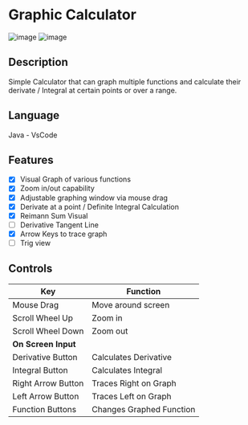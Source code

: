 # Graphic Calculator
![image](https://github.com/MatthewDRomano/Graphic-Calculator/assets/120230187/e0cb3f64-1459-4a3e-a3ba-59f173b0941a)
![image](https://github.com/MatthewDRomano/Graphic-Calculator/assets/120230187/202ad2cd-b0bf-4cd8-bf77-d30f10682585)


## Description
Simple Calculator that can graph multiple functions and calculate their derivate / Integral at certain points or over a range.

## Language
Java - VsCode

## Features
- [x] Visual Graph of various functions
- [x] Zoom in/out capability
- [x] Adjustable graphing window via mouse drag
- [x] Derivate at a point / Definite Integral Calculation
- [x] Reimann Sum Visual
- [ ] Derivative Tangent Line 
- [x] Arrow Keys to trace graph
- [ ] Trig view

## Controls
| Key | Function |
| --- | -------- |
|  Mouse Drag  | Move around screen  |
|  Scroll Wheel Up  |   Zoom in   |
|  Scroll Wheel Down  | Zoom out |
| **On Screen Input** |
|  Derivative Button  |   Calculates Derivative  |
|  Integral Button  |   Calculates Integral  |
|  Right Arrow Button  |Traces Right on Graph|
|  Left Arrow Button  | Traces Left on Graph |
|  Function Buttons  | Changes Graphed Function |
